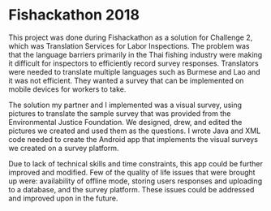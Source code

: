 # Fishackathon 2018

This project was done during Fishackathon as a solution for Challenge 2, which was Translation Services for Labor Inspections.
The problem was that the language barriers primarily in the Thai fishing industry were making it difficult for inspectors to efficiently record survey responses. Translators were needed to translate multiple languages such as Burmese and Lao and it was not efficient. They wanted a survey that can be implemented on mobile devices for workers to take.

The solution my partner and I implemented was a visual survey, using pictures to translate the sample survey that was provided from
the Environmental Justice Foundation. We designed, drew, and edited the pictures we created and used them as the questions. I wrote 
Java and XML code needed to create the Android app that implements the visual surveys we created on a survey platform. 

Due to lack of technical skills and time constraints, this app could be further improved and modified. Few of the quality of life issues that were brought up were: availability of offline mode, storing users responses and uploading to a database, and the survey platform. These issues could be addressed and improved upon in the future.
